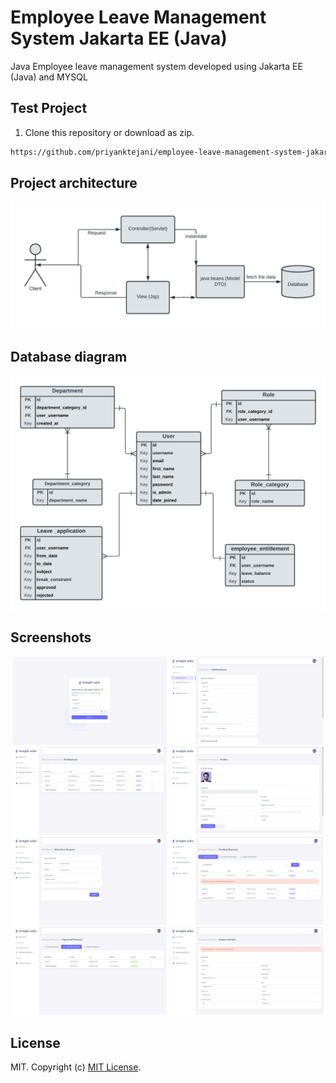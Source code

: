 # Employee Leave Management System Jakarta EE (Java)

Java Employee leave management system developed using Jakarta EE (Java) and MYSQL</p>

</div>


## Test Project

1. Clone this repository or download as zip.

```sh
https://github.com/priyanktejani/employee-leave-management-system-jakarta-ee.git
```

## Project architecture

![Screenshot](https://github.com/priyanktejani/employee-leave-management-system-jakarta-ee/blob/master/screenshots/project_architecture.jpeg)

## Database diagram

![Screenshot](https://github.com/priyanktejani/employee-leave-management-system-jakarta-ee/blob/master/screenshots/database_design.jpeg)

## Screenshots

<p align="center">
	<img width=49%; src="https://github.com/priyanktejani/employee-leave-management-system-jakarta-ee/blob/master/screenshots/login_ui.png">
  
  <img width=49%; src="https://github.com/priyanktejani/employee-leave-management-system-jakarta-ee/blob/master/screenshots/add_emp_ui.png">
	<img width=49%; src="https://github.com/priyanktejani/employee-leave-management-system-jakarta-ee/blob/master/screenshots/all_emp_screen.png">
  
  <img width=49%; src="https://github.com/priyanktejani/employee-leave-management-system-jakarta-ee/blob/master/screenshots/user_pro_ui.png">
  
  <img width=49%; src="https://github.com/priyanktejani/employee-leave-management-system-jakarta-ee/blob/master/screenshots/make_req_ui.png">
	<img width=49%; src="https://github.com/priyanktejani/employee-leave-management-system-jakarta-ee/blob/master/screenshots/pen_req_ui.png">
  
  <img width=49%; src="https://github.com/priyanktejani/employee-leave-management-system-jakarta-ee/blob/master/screenshots/app_req_ui.png">
	<img width=49%; src="https://github.com/priyanktejani/employee-leave-management-system-jakarta-ee/blob/master/screenshots/req_details_ui.png">
</p>

## License

MIT. Copyright (c) [MIT License](./LICENSE).
